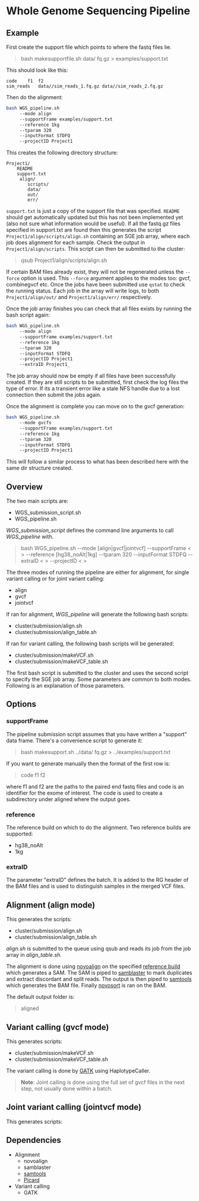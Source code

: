 

# Whole Genome Sequencing Pipeline

## Example

First create the support file which points to where the fastq files lie.
> bash makesupportfile.sh  data/ fq.gz > examples/support.txt

This should look like this:

```
code	f1	f2
sim_reads	data//sim_reads_1.fq.gz	data//sim_reads_2.fq.gz
```

Then do the alignment:

```bash
bash WGS_pipeline.sh 
     --mode align
     --supportFrame examples/support.txt
     --reference 1kg
     --tparam 320
     --inputFormat STDFQ 
     --projectID Project1
```

This creates the following directory structure:
```
Project1/
    README
    support.txt
     align/
        scripts/
        data/
        out/
        err/
```
`support.txt` is just a copy of the support file that was specified.
`README` should get automatically updated but this has not been implemented yet (also not sure what information would be useful).
If all the fastq.gz files specified in support.txt are found then this generates the script `Project1/align/scripts/align.sh` containing an SGE job array, where each job does alignment for each sample.
Check the output in `Project1/align/scripts`.
This script can then be submitted to the cluster:

> qsub Project1/align/scripts/align.sh

If certain BAM files already exist, they will not be regenerated unless the `--force` option is used.  This `--force` argument applies to the modes too: gvcf, combinegvcf etc.
Once the jobs have been submitted use `qstat` to check the running status.
Each job in the array will write logs, to both `Project1/align/out/` and `Project1/align/err/` respectively.

Once the job array finishes you can check that all files exists by running the bash script again:

```bash
bash WGS_pipeline.sh 
     --mode align
     --supportFrame examples/support.txt
     --reference 1kg
     --tparam 320
     --inputFormat STDFQ 
     --projectID Project1
     --extraID Project1_
```
The job array should now be empty if all files have been successfully created.
If they are still scripts to be submitted, first check the log files the type of error.
If its a transient error like a stale NFS handle due to a lost connection then submit the jobs again.

Once the alignment is complete you can move on to the gvcf generation:
```bash
bash WGS_pipeline.sh 
     --mode gvcfs
     --supportFrame examples/support.txt
     --reference 1kg
     --tparam 320
     --inputFormat STDFQ 
     --projectID Project1
```
This will follow a similar process to what has been described here with the same dir structure created.


## Overview

The two main scripts are:
- WGS_submission_script.sh
- WGS_pipeline.sh

*WGS_submission_script* defines the command line arguments to call
*WGS_pipeline*
with.


> bash WGS_pipeline.sh 
     --mode [align|gvcf|jointvcf]
     --supportFrame < >
     --reference [hg38_noAlt|1kg]
     --tparam 320
     --inputFormat STDFQ 
     --extraID < >
     --projectID < >


The three modes of running the pipeline are either for alignment, for single variant calling or for joint variant calling:
- align
- gvcf
- jointvcf

If ran for alignment, *WGS_pipeline* will generate the following bash
scripts:

- cluster/submission/align.sh
- cluster/submission/align_table.sh

If ran for variant calling, the following bash scripts will be generated:

- cluster/submission/makeVCF.sh
- cluster/submission/makeVCF_table.sh

The first bash script is submitted to the cluster and uses the second script to specify the SGE job array.
Some parameters are common to both modes.
Following is an explanation of those parameters.

## Options

### supportFrame

The pipeline submission script assumes that you have written a "support" data frame.
There's a convenience script to generate it:

> bash makesupport.sh  ../data/ fq.gz > ../examples/support.txt

If you want to generate manually then the format of the first row is:

> code f1 f2 

where f1 and f2 are the paths to the paired end fastq files and code is an identifier for the exome of interest.
The code is used to create a subdirectory under aligned where the output goes.

### reference

The reference build on which to do the alignment.
Two reference builds are supported:
- hg38_noAlt
- 1kg

### extraID

The parameter "extraID" defines the batch.
It is added to the RG header of the BAM files and is used to distinguish samples in the merged VCF files.


## Alignment (align mode)

This generates the scripts:
 - cluster/submission/align.sh
 - cluster/submission/align_table.sh
 
*align.sh* is submitted to the queue using qsub and reads its job from the job array in *align_table.sh*.

The alignment is done using [novoalign](http://www.novocraft.com/main/page.php?s=novoalign) on the specified [reference build](reference) which generates a SAM.
The SAM is piped to [samblaster](https://github.com/GregoryFaust/samblaster) to mark duplicates and extract discordant and split reads.
The output is then piped to [samtools]() which generates the BAM file.
Finally [novosort]() is ran on the BAM.

The default output folder is:
> aligned

## Variant calling (gvcf mode)

This generates scripts:
- cluster/submission/makeVCF.sh
- cluster/submission/makeVCF_table.sh

The variant calling is done by [GATK](http://www.broadinstitute.org/partnerships/education/broade/best-practices-variant-calling-gatk) using HaplotypeCaller.

> **Note**: Joint calling is done using the full set of gvcf files in the next step, not usually done within a batch.

## Joint variant calling (jointvcf mode)

This generates scripts:


## Dependencies

- Alignment
  - novoalign
  - samblaster
  - [samtools]()
  - [Picard]()
- Variant calling
  - GATK

